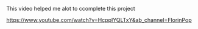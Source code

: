 This video helped me alot to ccomplete this project

https://www.youtube.com/watch?v=HcppIYQLTxY&ab_channel=FlorinPop